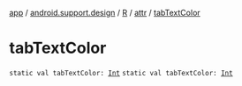 [app](../../../index.md) / [android.support.design](../../index.md) / [R](../index.md) / [attr](index.md) / [tabTextColor](.)

# tabTextColor

`static val tabTextColor: `[`Int`](https://kotlinlang.org/api/latest/jvm/stdlib/kotlin/-int/index.html)
`static val tabTextColor: `[`Int`](https://kotlinlang.org/api/latest/jvm/stdlib/kotlin/-int/index.html)
